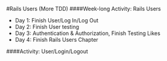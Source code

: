 #Rails Users (More TDD)
####Week-long Activity: Rails Users
- Day 1: Finish User/Log In/Log Out
- Day 2: Finish User testing
- Day 3: Authentication & Authorization, Finish Testing Likes
- Day 4: Finish Rails Users Chapter

####Activity: User/Login/Logout 
